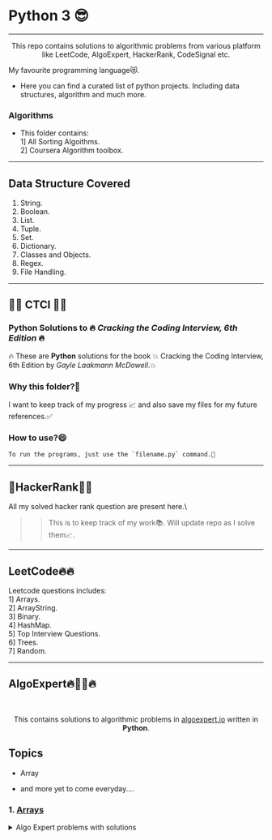 # Python 3 😎
-----------------------------------------------------------------------------------------------------------------------
<p align="center">
  This repo contains solutions to algorithmic problems from various platform like LeetCode, AlgoExpert, HackerRank, CodeSignal etc.
  </br>
</p>
My favourite programming language😻.

  * Here you can find a curated list of python projects. Including data structures, algorithm and much more.

### Algorithms

* This folder contains:\
1] All Sorting Algoithms. \
2] Coursera Algorithm toolbox.
-----------------------------------------------------------------------------------------------------------------------
## Data Structure Covered
 1. String.  
 2. Boolean.  
 3. List.  
 4. Tuple.   
 5. Set.  
 6. Dictionary.  
 7. Classes and Objects.  
 8. Regex.   
 9. File Handling.
 
-----------------------------------------------------------------------------------------------------------------------

## 🚀🚀 CTCI 🚀🚀
### Python Solutions to 🔥 *Cracking the Coding Interview, 6th Edition* 🔥

🔥 These are **Python** solutions for the book 💥 Cracking the Coding Interview, 6th Edition by *Gayle Laakmann McDowell*.💥


### Why this folder?🤔
I want to keep track of my progress 📈 and also save my files for my future references.✅

### How to use?😄
    To run the programs, just use the `filename.py` command.🤝
    
-----------------------------------------------------------------------------------------------------------------------

## 🚀HackerRank🚀🚀

All my solved hacker rank question are present here.\
>> This is to keep track of my work📚. Will update repo as I solve them📈.

-----------------------------------------------------------------------------------------------------------------------

## LeetCode🔥🔥

Leetcode questions includes:\
1] Arrays.\
2] ArrayString.\
3] Binary.\
4] HashMap.\
5] Top Interview Questions.\
6] Trees.\
7] Random.

-----------------------------------------------------------------------------------------------------------------------

## AlgoExpert🔥🚀🚀🔥

</br>

<p align="center">
  This contains solutions to algorithmic problems in <a href="https://www.algoexpert.io">algoexpert.io</a> written in <b>Python</b>.
  </br>
</p>

## Topics
- Array

- and more yet to come everyday....


### 1. [Arrays](https://github.com/RATHOD-SHUBHAM/AlgoExpert/tree/master/Arrays)
<details><summary>Algo Expert problems with solutions</summary>
<p>

| #  | Title | Solution |
| --- | --- | --- |
|01| [1. Two Number Sum](https://www.algoexpert.io/questions)| [Python](https://github.com/RATHOD-SHUBHAM/AlgoExpert/blob/master/Arrays/TwoNumberSum.py)|
|02| [2. Validate Subsequence](https://www.algoexpert.io/questions)| [Python](https://github.com/RATHOD-SHUBHAM/AlgoExpert/blob/master/Arrays/ValidateSubsequence.py)|
|03| [3. Sorted Squared Array](https://www.algoexpert.io/questions)| [Python](https://github.com/RATHOD-SHUBHAM/AlgoExpert/tree/master/Arrays/Sorted%20Squared%20Array)|
|04| [4. Tournament Winner](https://www.algoexpert.io/questions)| [Python](https://github.com/RATHOD-SHUBHAM/AlgoExpert/tree/master/Arrays/Tournament%20Winner)|
|05| [5. Non-Constructible Change](https://www.algoexpert.io/questions)| [Python](https://github.com/RATHOD-SHUBHAM/AlgoExpert/blob/master/Arrays/Non_constructible_Change.py)|
|06| [6. Smallest Difference](https://www.algoexpert.io/questions)| [Python](https://github.com/RATHOD-SHUBHAM/AlgoExpert/blob/master/Arrays/smallest%20difference)|
|07| [7. Move Element To End](https://www.algoexpert.io/questions)| [Python](https://github.com/RATHOD-SHUBHAM/AlgoExpert/blob/master/Arrays/Move%20Element%20To%20End)|


-----------------------------------------------------------------------------------------------------------------------
